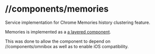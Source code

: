 # //components/memories

Service implementation for Chrome Memories history clustering feature.

Memories is implemented as a [a layered component](https://sites.google.com/a/chromium.org/dev/developers/design-documents/layered-components-design).

This was done to allow the component to depend on //components/omnibox as well
as to enable iOS compatibility.
